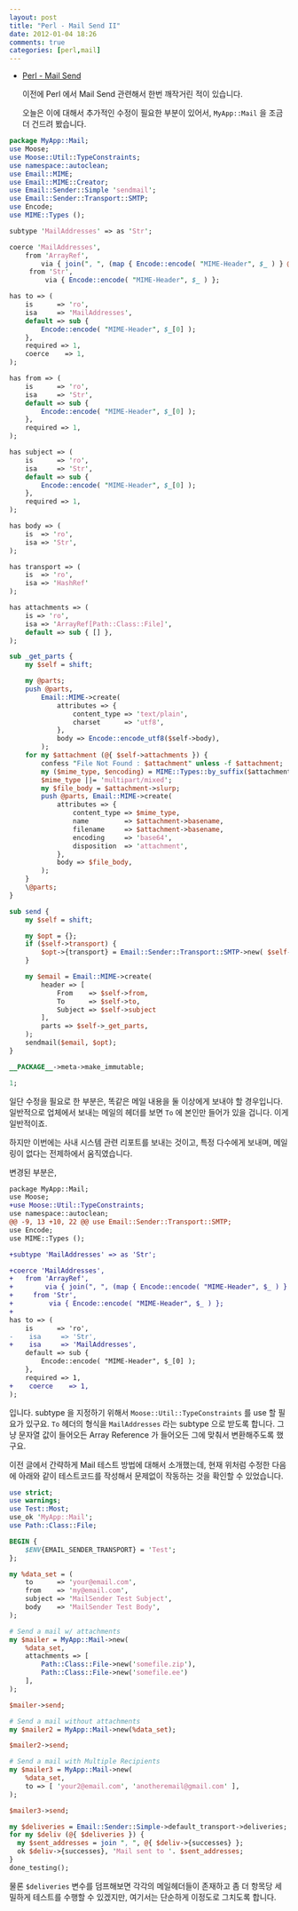```yaml
---
layout: post
title: "Perl - Mail Send II"
date: 2012-01-04 18:26
comments: true
categories: [perl,mail] 
---
```


* [Perl - Mail Send][myentry-mail]

  이전에 Perl 에서 Mail Send 관련해서 한번 깨작거린 적이 있습니다.

  오늘은 이에 대해서 추가적인 수정이 필요한 부분이 있어서, `MyApp::Mail` 을 조금 더 건드려 봤습니다.

``` perl
package MyApp::Mail;
use Moose;
use Moose::Util::TypeConstraints;
use namespace::autoclean;
use Email::MIME;
use Email::MIME::Creator;
use Email::Sender::Simple 'sendmail';
use Email::Sender::Transport::SMTP;
use Encode;
use MIME::Types ();

subtype 'MailAddresses' => as 'Str';

coerce 'MailAddresses',
    from 'ArrayRef',
        via { join(", ", (map { Encode::encode( "MIME-Header", $_ ) } @{ $_ })) };
     from 'Str',
         via { Encode::encode( "MIME-Header", $_ ) };

has to => (
    is      => 'ro',
    isa     => 'MailAddresses',
    default => sub {
        Encode::encode( "MIME-Header", $_[0] );
    },
    required => 1,
    coerce    => 1,
);

has from => (
    is      => 'ro',
    isa     => 'Str',
    default => sub {
        Encode::encode( "MIME-Header", $_[0] );
    },
    required => 1,
);

has subject => (
    is      => 'ro',
    isa     => 'Str',
    default => sub {
        Encode::encode( "MIME-Header", $_[0] );
    },
    required => 1,
);

has body => (
    is  => 'ro',
    isa => 'Str',
);

has transport => (
    is  => 'ro',
    isa => 'HashRef'
);

has attachments => (
    is => 'ro',
    isa => 'ArrayRef[Path::Class::File]',
    default => sub { [] },
);

sub _get_parts {
    my $self = shift;

    my @parts;
    push @parts,
        Email::MIME->create(
            attributes => {
                content_type => 'text/plain',
                charset      => 'utf8',
            },
            body => Encode::encode_utf8($self->body),
        );
    for my $attachment (@{ $self->attachments }) {
        confess "File Not Found : $attachment" unless -f $attachment;
        my ($mime_type, $encoding) = MIME::Types::by_suffix($attachment->basename);
        $mime_type ||= 'multipart/mixed';
        my $file_body = $attachment->slurp;
        push @parts, Email::MIME->create(
            attributes => {
                content_type => $mime_type,
                name         => $attachment->basename,
                filename     => $attachment->basename,
                encoding     => 'base64',
                disposition  => 'attachment',
            },
            body => $file_body,
        );
    }
    \@parts;
}

sub send {
    my $self = shift;

    my $opt = {};
    if ($self->transport) {
        $opt->{transport} = Email::Sender::Transport::SMTP->new( $self->transport );
    }

    my $email = Email::MIME->create(
        header => [
            From    => $self->from,
            To      => $self->to,
            Subject => $self->subject
        ],
        parts => $self->_get_parts,
    );
    sendmail($email, $opt);
}

__PACKAGE__->meta->make_immutable;

1;
```

  일단 수정을 필요로 한 부분은, 똑같은 메일 내용을 둘 이상에게  보내야 할 경우입니다. 일반적으로 업체에서 보내는 메일의 헤더를 보면 `To` 에 본인만 들어가 있을 겁니다. 이게 일반적이죠.
  
  하지만 이번에는 사내 시스템 관련 리포트를 보내는 것이고, 특정 다수에게 보내며, 메일링이 없다는 전제하에서 움직였습니다.

변경된 부분은,

``` diff
package MyApp::Mail;
use Moose;
+use Moose::Util::TypeConstraints;
use namespace::autoclean;
@@ -9, 13 +10, 22 @@ use Email::Sender::Transport::SMTP;
use Encode;
use MIME::Types ();

+subtype 'MailAddresses' => as 'Str';

+coerce 'MailAddresses',
+   from 'ArrayRef',
+        via { join(", ", (map { Encode::encode( "MIME-Header", $_ ) } @{ $_ })) };
+     from 'Str',
+         via { Encode::encode( "MIME-Header", $_ ) };
+
has to => (
    is      => 'ro',
-    isa     => 'Str',
+    isa     => 'MailAddresses',
    default => sub {
        Encode::encode( "MIME-Header", $_[0] );
    },
    required => 1,
+    coerce    => 1,
);
```

  입니다. subtype 을 지정하기 위해서 `Moose::Util::TypeConstraints` 를 use 할 필요가 있구요. `To` 헤더의 형식을 `MailAddresses` 라는 subtype 으로 받도록 합니다. 그냥 문자열 값이 들어오든 Array Reference 가 들어오든 그에 맞춰서 변환해주도록 했구요.

  이전 글에서 간략하게 Mail 테스트 방법에 대해서 소개했는데, 현재 위처럼 수정한 다음에 아래와 같이 테스트코드를 작성해서 문제없이 작동하는 것을 확인할 수 있었습니다.

``` perl send-mail.t
use strict;
use warnings;
use Test::Most;
use_ok 'MyApp::Mail';
use Path::Class::File;

BEGIN {
    $ENV{EMAIL_SENDER_TRANSPORT} = 'Test';
};

my %data_set = (
    to      => 'your@email.com',
    from    => 'my@email.com',
    subject => 'MailSender Test Subject',
    body    => 'MailSender Test Body',
);

# Send a mail w/ attachments
my $mailer = MyApp::Mail->new(
    %data_set,
    attachments => [ 
        Path::Class::File->new('somefile.zip'),
        Path::Class::File->new('somefile.ee')
    ],
);

$mailer->send;

# Send a mail without attachments
my $mailer2 = MyApp::Mail->new(%data_set);

$mailer2->send;

# Send a mail with Multiple Recipients
my $mailer3 = MyApp::Mail->new(
    %data_set,
    to => [ 'your2@email.com', 'anotheremail@gmail.com' ],
);

$mailer3->send;

my $deliveries = Email::Sender::Simple->default_transport->deliveries;
for my $deliv (@{ $deliveries }) {
  my $sent_addresses = join ", ", @{ $deliv->{successes} };
  ok $deliv->{successes}, 'Mail sent to '. $sent_addresses;
}
done_testing();
```

  물론 `$deliveries` 변수를 덤프해보면 각각의 메일헤더들이 존재하고 좀 더 항목당 세밀하게 테스트를  수행할 수 있겠지만, 여기서는 단순하게 이정도로 그치도록 합니다.
 
[myentry-mail]:http://jeen.github.com/blog/2011/12/29/perl-email-send/